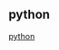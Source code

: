 python
---
[python](https://thankful-ball-2f1.notion.site/python-1f6efd403d60808ba235cdb98a46036e?pvs=4)
